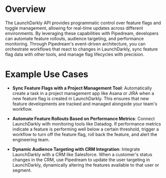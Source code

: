 # Overview

The LaunchDarkly API provides programmatic control over feature flags and toggle management, allowing for real-time updates across different environments. By leveraging these capabilities with Pipedream, developers can automate feature rollouts, audience targeting, and performance monitoring. Through Pipedream's event-driven architecture, you can orchestrate workflows that react to changes in LaunchDarkly, sync feature flag data with other tools, and manage flag lifecycles with precision.

# Example Use Cases

- **Sync Feature Flags with a Project Management Tool**: Automatically create a task in a project management app like Asana or JIRA when a new feature flag is created in LaunchDarkly. This ensures that new feature developments are tracked and managed alongside your team's workflow.

- **Automate Feature Rollouts Based on Performance Metrics**: Connect LaunchDarkly with monitoring tools like Datadog. If performance metrics indicate a feature is performing well below a certain threshold, trigger a workflow to turn off the feature flag, roll back the feature, and alert the engineering team.

- **Dynamic Audience Targeting with CRM Integration**: Integrate LaunchDarkly with a CRM like Salesforce. When a customer's status changes in the CRM, use Pipedream to update the user targeting in LaunchDarkly, dynamically altering the features available to that user or segment.
